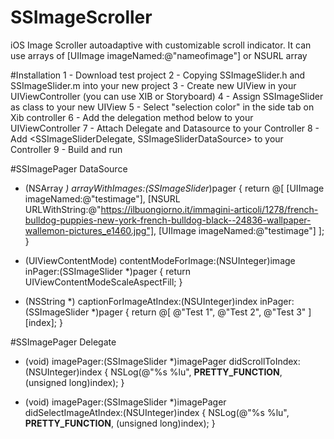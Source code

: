 # SSImageScroller
iOS Image Scroller autoadaptive with customizable scroll indicator. It can use arrays of [UIImage imageNamed:@"nameofimage"] or NSURL array

#Installation 
1 - Download test project 
2 - Copying SSImageSlider.h and SSImageSlider.m into your new project
3 - Create new UIView in your UIViewController (you can use XIB or Storyboard)
4 - Assign SSImageSlider as class to your new UIView
5 - Select "selection color" in the side tab on Xib controller
6 - Add the delegation method below to your UIViewController
7 - Attach Delegate and Datasource to your Controller
8 - Add <SSImageSliderDelegate, SSImageSliderDataSource> to your Controller
9 - Build and run

#SSImagePager DataSource
- (NSArray *) arrayWithImages:(SSImageSlider*)pager
{
    return @[
             [UIImage imageNamed:@"testimage"],
             [NSURL URLWithString:@"https://ilbuongiorno.it/immagini-articoli/1278/french-bulldog-puppies-new-york-french-bulldog-black--24836-wallpaper-wallemon-pictures_e1460.jpg"],
             [UIImage imageNamed:@"testimage"]
             ];
}

- (UIViewContentMode) contentModeForImage:(NSUInteger)image inPager:(SSImageSlider *)pager
{
    return UIViewContentModeScaleAspectFill;
}

- (NSString *) captionForImageAtIndex:(NSUInteger)index inPager:(SSImageSlider *)pager
{
    return @[
             @"Test 1",
             @"Test 2",
             @"Test 3"
             ][index];
}

#SSImagePager Delegate
- (void) imagePager:(SSImageSlider *)imagePager didScrollToIndex:(NSUInteger)index
{
    NSLog(@"%s %lu", __PRETTY_FUNCTION__, (unsigned long)index);
}

- (void) imagePager:(SSImageSlider *)imagePager didSelectImageAtIndex:(NSUInteger)index
{
    NSLog(@"%s %lu", __PRETTY_FUNCTION__, (unsigned long)index);
}

